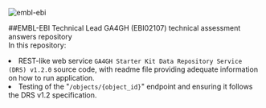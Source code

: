 ![embl-ebi](https://user-images.githubusercontent.com/13589874/223102199-068da37c-040b-482b-b8f4-856ddcc3d013.png)

##EMBL-EBI Technical Lead GA4GH (EBI02107) technical assessment answers repository
<br>
In this repository:
<li>REST-like web service <code>GA4GH Starter Kit Data Repository Service (DRS) v1.2.0</code> source code, with readme file providing adequate information on how to run application.
<li>Testing of the "<code>/objects/{object_id}</code>" endpoint and ensuring it follows the DRS v1.2 specification. 
